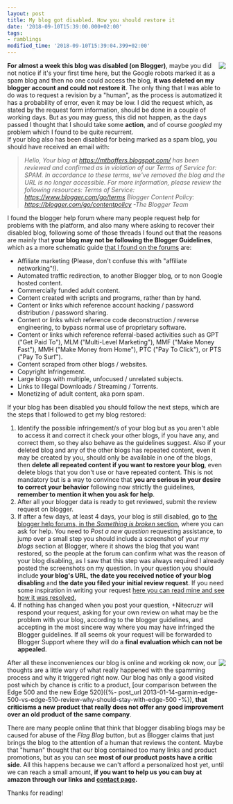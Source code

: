 ```yaml
---
layout: post
title: My blog got disabled. How you should restore it
date: '2018-09-10T15:39:00.000+02:00'
tags:
- ramblings
modified_time: '2018-09-10T15:39:04.399+02:00'
---
```


<a href='{{ site.constants[0].wsib }}/spam'><img style="float: right;" src="https://i.imgur.com/uPjzkRU.jpg"></a>

**For almost a week this blog was disabled (on Blogger)**, maybe you did not notice if it's your first time here, but the Google robots marked it as a spam blog and then no one could access the blog, **it was deleted on my blogger account and could not restore it**. The only thing that I was able to do was to request a revision by a "human", as the process is automatized it has a probability of error, even it may be low. I did the request which, as stated by the request form information, should be done in a couple of working days. But as you may guess, this did not happen, as the days passed I thought that I should take some **action**, and of course _googled_ my problem which I found to be quite recurrent.  
If your blog also has been disabled for being marked as a spam blog, you should have received an email with:  

> _Hello, Your blog at <https://mtboffers.blogspot.com/> has been reviewed and confirmed as in violation of our Terms of Service for: SPAM. In accordance to these terms, we've removed the blog and the URL is no longer accessible. For more information, please review the following resources: Terms of Service: <https://www.blogger.com/go/terms> Blogger Content Policy: <https://blogger.com/go/contentpolicy> -The Blogger Team_

I found the blogger help forum where many people request help for problems with the platform, and also many where asking to recover their disabled blog, following some of those threads I found out that the reasons are mainly that **your blog may not be following the Blogger Guidelines**, which as a more schematic guide [that I found on the forums](https://productforums.google.com/forum/?hl=en&fromgroups=#!category-topic/blogger/something-is-broken/hD3y-luVMdg%5B1-25-true%5D) are:  

* Affiliate marketing (Please, don't confuse this with "affiliate networking"!).
* Automated traffic redirection, to another Blogger blog, or to non Google hosted content.
* Commercially funded adult content.
* Content created with scripts and programs, rather than by hand.
* Content or links which reference account hacking / password distribution / password sharing.
* Content or links which reference code deconstruction / reverse engineering, to bypass normal use of proprietary software.
* Content or links which reference referral-based activities such as GPT ("Get Paid To"), MLM ("Multi-Level Marketing"), MMF ("Make Money Fast"), MMH ("Make Money from Home"), PTC ("Pay To Click"), or PTS ("Pay To Surf").
* Content scraped from other blogs / websites.
* Copyright Infringement.
* Large blogs with multiple, unfocused / unrelated subjects.
* Links to Illegal Downloads / Streaming / Torrents.
* Monetizing of adult content, aka porn spam.

If your blog has been disabled you should follow the next steps, which are the steps that I followed to get my blog restored:  

1. Identify the possible infringement/s of your blog but as you aren't able to access it and correct it check your other blogs, if you have any, and correct them, so they also behave as the guidelines suggest. Also if your deleted blog and any of the other blogs has repeated content, even it may be created by you, should only be available in one of the blogs, then **delete all repeated content if you want to restore your blog**, even delete blogs that you don't use or have repeated content. This is not mandatory but is a way to convince that **you are serious in your desire to correct your behavior** following now strictly the guidelines, **remember to mention it when you ask for help**.
2. After all your blogger data is ready to get reviewed, submit the review request on blogger.
3. If after a few days, at least 4 days, your blog is still disabled, go to [the blogger help forums, in the _Something is broken_ section](https://productforums.google.com/forum/#!categories/blogger/something-is-broken), where you can ask for help. You need to _Post a new question_ requesting assistance, to jump over a small step you should include a screenshot of your _my blogs_ section at Blogger, where it shows the blog that you want restored, so the people at the forum can confirm what was the reason of your blog disabling, as I saw that this step was always required I already posted the screenshots on my question.
In your question you should include **your blog's URL**, **the date you received notice of your blog disabling** and **the date you filed your initial review request**. If you need some inspiration in writing your request [here you can read mine and see how it was resolved.](https://productforums.google.com/forum/#!msg/blogger/35ozDAoNX7g/XniQntMG5_sJ)  
4. If nothing has changed when you post your question, +Nitecruzr will respond your request, asking for your own review on what may be the problem with your blog, according to the blogger guidelines, and accepting in the most sincere way where you may have infringed the Blogger guidelines. If all seems ok your request will be forwarded to Blogger Support where they will do a **final evaluation which can not be appealed**.

<a href='post_url 2022-12-28-garmin-edge-530-facts-consider-before-buying'><img style="float: right;" src="https://i.imgur.com/xNrkIWG.png"></a>

After all these inconveniences our blog is online and working ok now, our thoughts are a little wary of what really happened with the spamming process and why it triggered right now. Our blog has only a good visited post which by chance is critic to a product, [our comparison between the Edge 500 and the new Edge 520]({%- post_url 2013-01-14-garmin-edge-500-vs-edge-510-review-why-should-stay-with-edge-500 -%}), **that criticisms a new product that really does not offer any good improvement over an old product of the same company**.  
  
There are many people online that think that blogger disabling blogs may be caused for abuse of the _Flag Blog_ button, but as Blogger claims that just brings the blog to the attention of a human that reviews the content. Maybe that "human" thought that our blog contained too many links and product promotions, but as you can see **most of our product posts have a critic side**. All this happens because we can't afford a personalized host yet, until we can reach a small amount, **if you want to help us you can buy at amazon through our links and [contact page](/contact.html).**  
  
Thanks for reading!

